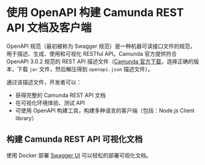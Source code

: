 # 使用 OpenAPI 构建 Camunda REST API 文档及客户端

OpenAPI 规范（最初被称为 Swagger 规范）是一种机器可读接口文件的规范，用于描述、生成、使用和可视化 RESTful API。Camunda 官方提供符合 OpenAPI 3.0.2 规范的 REST API 描述文件（[Camunda 官方下载](https://app.camunda.com/nexus/service/rest/repository/browse/camunda-bpm/org/camunda/bpm/camunda-engine-rest-openapi/?__hstc=12929896.cea68860d9fb41d2663c7bcdc5d03ba0.1589530777836.1610689876718.1610937634661.79&__hssc=12929896.6.1610937634661&__hsfp=2532042457)，选择正确的版本，下载 `jar` 文件，然后解压得到 `openapi.json` 描述文件）。

通过该描述文件，开发者可以：

- 获得完整的 Camunda REST API 文档
- 在可视化环境体验、测试 API
- 可使用 OpenAPI 构建工具，构建多种语言的客户端（包括：Node.js Client library）



## 构建 Camunda REST API 可视化文档

使用 Docker 部署 [Swagger UI](https://swagger.io/tools/swagger-ui/) 可以轻松的部署可视化文档。

